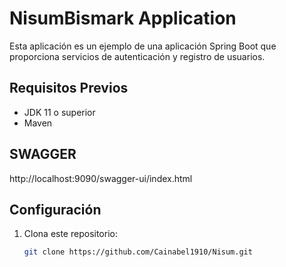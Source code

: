 # NisumBismark Application

Esta aplicación es un ejemplo de una aplicación Spring Boot que proporciona servicios de autenticación y registro de usuarios.

## Requisitos Previos

- JDK 11 o superior
- Maven

## SWAGGER
http://localhost:9090/swagger-ui/index.html

## Configuración

1. Clona este repositorio:

   ```bash
   git clone https://github.com/Cainabel1910/Nisum.git
   

